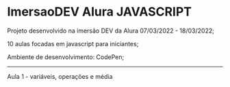 # ImersaoDEV Alura JAVASCRIPT
Projeto desenvolvido na imersão DEV da Alura 07/03/2022 - 18/03/2022;

10 aulas focadas em javascript para iniciantes;

Ambiente de desenvolvimento: CodePen;

-----------------------------------------------------------------------------------------------------------------------------------------------------------------------------------
Aula 1 -  variáveis, operações e média
